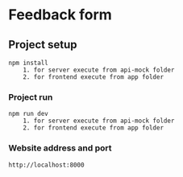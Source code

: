# Feedback form

## Project setup

```
npm install
    1. for server execute from api-mock folder
    2. for frontend execute from app folder
```

### Project run

```
npm run dev
    1. for server execute from api-mock folder
    2. for frontend execute from app folder
```

### Website address and port

```
http://localhost:8000
```
